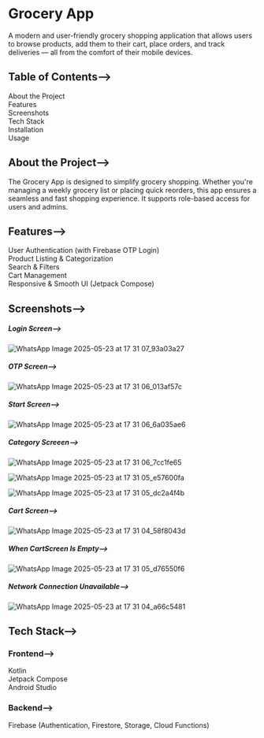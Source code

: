 # Grocery App

A modern and user-friendly grocery shopping application that allows users to browse products, add them to their cart, place orders, and track deliveries — all from the comfort of their mobile devices.

## Table of Contents-->
  
  About the Project  
  Features  
  Screenshots  
  Tech Stack <br> Installation <br>Usage

## About the Project-->

The Grocery App is designed to simplify grocery shopping. Whether you're managing a weekly grocery list or placing quick reorders, this app ensures a seamless and fast shopping experience. It supports role-based access for users and admins.


## Features-->

User Authentication (with Firebase OTP Login)<br>
Product Listing & Categorization<br>
Search & Filters<br>
Cart Management<br>
Responsive & Smooth UI (Jetpack Compose)
<br>

## Screenshots-->

##### Login Screen-->  


![WhatsApp Image 2025-05-23 at 17 31 07_93a03a27](https://github.com/user-attachments/assets/9b13b5f7-8912-44af-8229-2865d047d830)


##### OTP Screen-->  


![WhatsApp Image 2025-05-23 at 17 31 06_013af57c](https://github.com/user-attachments/assets/a2ac8be7-6c9b-41b8-8c51-76651cdb0de2)


##### Start Screen-->  


![WhatsApp Image 2025-05-23 at 17 31 06_6a035ae6](https://github.com/user-attachments/assets/12a0fb20-babc-4db2-9217-c13258378c14)


##### Category Screeen-->  


![WhatsApp Image 2025-05-23 at 17 31 06_7cc1fe65](https://github.com/user-attachments/assets/27523c18-819d-4ec0-9c84-80a630b4ea9d)



![WhatsApp Image 2025-05-23 at 17 31 05_e57600fa](https://github.com/user-attachments/assets/9788a7e2-4ac0-41a1-9026-fc4f2e4fed4c)


![WhatsApp Image 2025-05-23 at 17 31 05_dc2a4f4b](https://github.com/user-attachments/assets/7bfc3b0f-f17f-405d-b7e8-c2a2d1255185)


##### Cart Screen-->  


![WhatsApp Image 2025-05-23 at 17 31 04_58f8043d](https://github.com/user-attachments/assets/2e700666-d4c6-46d2-b000-57caba8f5751)


##### When CartScreen Is Empty-->  

![WhatsApp Image 2025-05-23 at 17 31 05_d76550f6](https://github.com/user-attachments/assets/24465925-781e-4008-8f29-e782748d5f7a)


##### Network Connection Unavailable-->  


![WhatsApp Image 2025-05-23 at 17 31 04_a66c5481](https://github.com/user-attachments/assets/839661ad-7815-4b54-9e02-3e0042614753)


## Tech Stack-->

### Frontend-->  

Kotlin<br>
Jetpack Compose<br>
Android Studio

### Backend-->
Firebase (Authentication, Firestore, Storage, Cloud Functions)
